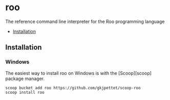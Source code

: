 # roo
The reference command line interpreter for the Roo programming language

- [Installation](#installation)

## <a id="installation">Installation</a>

### Windows
The easiest way to install roo on Windows is with the [Scoop][scoop] package manager.
```language-bash
scoop bucket add roo https://github.com/gkjpettet/scoop-roo
scoop install roo